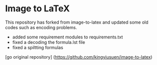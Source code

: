 # Image to LaTeX

This repository has forked from image-to-latex and updated some old codes such as encoding problems.   

- added some requirement modules to requirements.txt
- fixed a decoding the formula.lst file   
- fixed a spiltting formulas
   
[go original repository] (https://github.com/kingyiusuen/image-to-latex)
